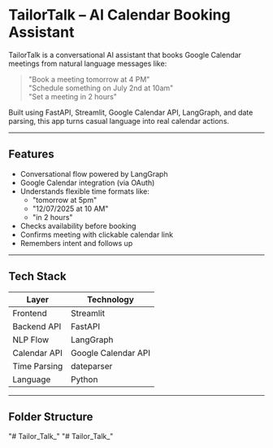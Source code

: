 #  TailorTalk – AI Calendar Booking Assistant

TailorTalk is a conversational AI assistant that books Google Calendar meetings from natural language messages like:

> "Book a meeting tomorrow at 4 PM"  
> "Schedule something on July 2nd at 10am"  
> "Set a meeting in 2 hours"

Built using FastAPI, Streamlit, Google Calendar API, LangGraph, and date parsing, this app turns casual language into real calendar actions.

---

##  Features

- Conversational flow powered by LangGraph  
- Google Calendar integration (via OAuth)  
- Understands flexible time formats like:
  - "tomorrow at 5pm"
  - "12/07/2025 at 10 AM"
  - "in 2 hours"
- Checks availability before booking  
- Confirms meeting with clickable calendar link  
- Remembers intent and follows up  

---

##  Tech Stack

| Layer        | Technology          |
|--------------|---------------------|
| Frontend     | Streamlit           |
| Backend API  | FastAPI             |
| NLP Flow     | LangGraph           |
| Calendar API | Google Calendar API |
| Time Parsing | dateparser          |
| Language     | Python              |

---

##  Folder Structure

"# Tailor_Talk_" 
"# Tailor_Talk_" 

